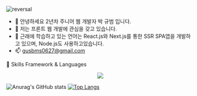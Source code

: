 ![reversal](https://capsule-render.vercel.app/api?type=rect&text=박규범&fontAlign=30&fontSize=30&desc=gus%20bms&descAlign=60&descAlignY=50&theme=gruvbox)
- 👋 안녕하세요 2년차 주니어 웹 개발자 박 규범 입니다.
- 👀 저는 프론트 웹 개발에 관심을 갖고 있습니다.
- 🌱 근래에 학습하고 있는 언어는 React.js와 Next.js를 통한 SSR SPA앱을 개발하고 있으며, Node.js도 사용하고있습니다.
- 📫 gusbms0627@gmail.com

💪 Skills
Framework & Languages
<div align='center'>
<img src="https://img.shields.io/badge/React-#61DAFB?style=for-the-badge&logo=react&logoColor=white">
</div>



![Anurag's GitHub stats](https://github-readme-stats.vercel.app/api?username=gus-bms&hide=contribs,prs&card_width=700)
[![Top Langs](https://github-readme-stats.vercel.app/api/top-langs/?username=gus-bms&layout=compact&card_width=700)](https://github.com/anuraghazra/github-readme-stats)
